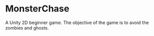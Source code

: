# MonsterChase
A Unity 2D beginner game. 
The objective of the game is to avoid the zombies and ghosts.